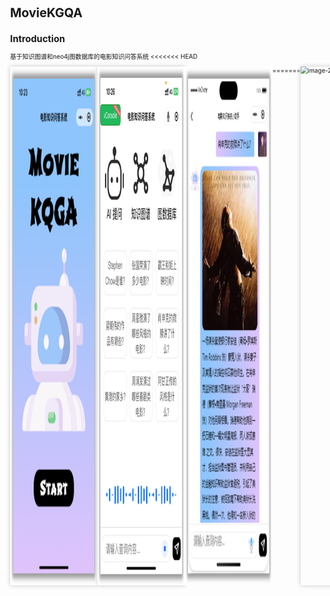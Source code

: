 # MovieKGQA
## Introduction

基于知识图谱和neo4j图数据库的电影知识问答系统
<<<<<<< HEAD
<div style="display:flex; justify-content: space-around; ">
<img src="assets/MovieKGQA1.png" alt="image-20231212102658908" style="box-shadow: 0 0 10px rgba(200, 200, 200);" width=200px height:200px/>		
<img src="assets/MovieKGQA2.png" alt="image-20231212102738360" style="box-shadow: 0 0 10px rgba(200, 200, 200);" width=200px height:200px/>		
<img src="assets/MovieKGQA3.png" alt="image-20231212103113278" style="" width=200px height:200px/>
=======
<div style="display:flex; justify-content: space-around;">
<img src="https://i.imgs.ovh/2023/12/12/mM4uR.png" alt="image-20231212102658908" style="box-shadow: 0 0 10px rgba(200, 200, 200);" width=250px height:250px/>&nbsp;&nbsp;&nbsp;
<img src="https://i.imgs.ovh/2023/12/12/mM58p.png" alt="image-20231212102738360" style="box-shadow: 0 0 10px rgba(200, 200, 200);" width=250px height:250px/>&nbsp;&nbsp;&nbsp;
<img src="https://i.imgs.ovh/2023/12/12/mMdFT.png" alt="image-20231212103113278" style="" width=250px height:250px/>
>>>>>>> 2e943375439ef2c6254c7f974c9eb919056579f4
</div>



## Workflow

### DataBase

   爬取豆瓣TOP1000电影信息数据

### Frontend

1. 获取用户输入的信息 （语音输入 / 文本输入）
2. 向电影知识问答后端服务器发送请求
3. 获取返回结果  (成功 -> 4 / 失败 -> 5)
4. 如果返回结果包含image信息，则显示图片和文字，否则只显示文字
5. 请求基于gpt的AI模型服务器，并显示返回结果

### Backend

​	[准备工作]  训练 TF-IDF 向量算法和朴素贝叶斯分类器，用于预测用户文本所属的问题类别

1. 接受前端请求，获取用户输入信息
2. 使用分词库解析用户输入的文本词性，提取关键词
3. 根据贝叶斯分类器，分类出用户文本的问题类型
4. 结合关键词与问题类别，在 Neo4j 中查询问题的答案
5. 返回查询结果 （若问题类型为 演员信息 / 电影介绍，则附加图片url）

### WorkFlow Graph

![workflow graph](assets/MovieKGQA_workflow_graph.png)

## Frame

### DataBase

[![Neo4j](https://img.shields.io/badge/neo4j-test?style=for-the-badge&logo=neo4j&logoColor=white&color=blue)](https://neo4j.com/)

### Frontend

[![wechat mini programs](https://img.shields.io/badge/wechat%20mini%20programs-test?style=for-the-badge&logo=wechat&logoColor=white&color=%2320B2AA)](https://developers.weixin.qq.com/)

### Backend

[![Python](https://img.shields.io/badge/python-3776ab?style=for-the-badge&logo=python&logoColor=ffd343)](https://www.python.org/)[![Flask](https://img.shields.io/badge/flask-3e4349?style=for-the-badge&logo=flask&logoColor=ffffff)](https://flask.palletsprojects.com/)[![Scikit-learn](https://img.shields.io/badge/sklearn-test?style=for-the-badge&logo=scikit-learn&logoColor=white&color=orange)](https://scikit-learn.org/stable/index.html)[![Jieba](https://img.shields.io/badge/jieba-3776ab?style=for-the-badge&logo=python&logoColor=ffd343)](https://github.com/fxsjy/jieba)

## Reference

### Frontend

[微信小程序：微信聊天机器人](https://github.com/JzheTang/wechat_robot_app)

### BackEnd

[基于知识图谱的电影知识问答系统](https://github.com/mrcaidev/kgqa)

[电影知识库问答机器人](https://github.com/futurehear/chatbot)

